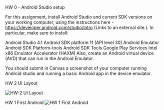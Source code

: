 HW 0 - Android Studio setup 


For this assignment, install Android Studio and current SDK versions on your working computer, using the instructions here - https://developer.android.com/studio/intro (Links to an external site.). In particular, make sure to install:

Android Studio 4.1
Android SDK platform 11 (API level 30) 
Android Emulator
Android SDK Platform-tools
Android SDK Tools
Google Play Services
Intel x86 Emulator Accelerator (HAXM)
Also, create an Android virtual device (AVD) that can run in the Android Emulator.

You should submit in Canvas a screenshot of your computer running Android studio and running a basic Android app in the device emulator.


HW 2 UI Layout

![HW-2 UI Layout ](https://user-images.githubusercontent.com/56328015/121763575-0d5c9600-caf2-11eb-895c-5320c43c7214.jpg)

HW 1 First Android
![HW 1 First Android](https://user-images.githubusercontent.com/56328015/120939238-f53cdf00-c6cb-11eb-94c3-e1ee75fd2fc3.jpg)
